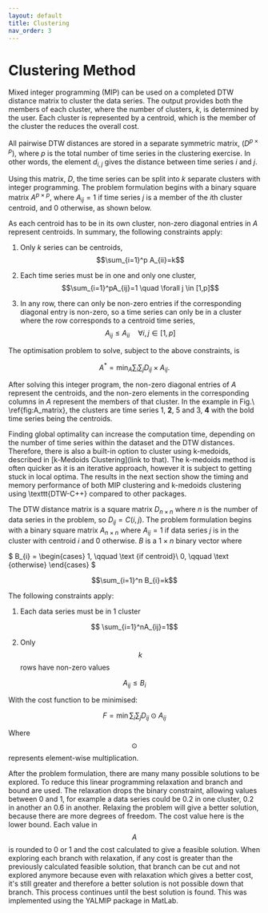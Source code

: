 ```yaml
---
layout: default
title: Clustering
nav_order: 3
---
```



# Clustering Method

Mixed integer programming (MIP) can be used on a completed DTW distance matrix to cluster the data series. The output provides both the members of each cluster, where the number of clusters, $k$, is determined by the user. Each cluster is represented by a centroid, which is the member of the cluster the reduces the overall cost.

All pairwise DTW distances are stored in a separate symmetric matrix, $(D^{p\times p})$, where $p$ is the total number of time series in the clustering exercise. In other words, the element $d_{i,j}$ gives the distance between time series $i$ and $j$.

Using this matrix, $D$, the time series can be split into $k$ separate clusters with integer programming. The problem formulation begins with a binary square matrix $A^{p\times p}$, where $A_{ij}=1$ if time series $j$ is a member of the $i$th cluster centroid, and 0 otherwise, as shown below.

As each centroid has to be in its own cluster, non-zero diagonal entries in  $A$ represent centroids. In summary, the following constraints apply: 

1. Only $k$ series can be centroids, $$\sum_{i=1}^p A_{ii}=k$$

2. Each time series must be in one and only one cluster, $$\sum_{i=1}^pA_{ij}=1  \quad \forall j \in [1,p]$$

3. In any row, there can only be non-zero entries if the corresponding diagonal entry is non-zero, so a time series can only be in a cluster where the row corresponds to a centroid time series, $$A_{ij} \le A_{ii} \quad \forall i,j \in [1,p]$$

The optimisation problem to solve, subject to the above constraints, is

$$
A^{*} = \min_{A} \sum_i \sum_j D_{ij} \times A_{ij}.
$$

After solving this integer program, the non-zero diagonal entries of $A$ represent the centroids, and the non-zero elements in the corresponding columns in $A$ represent the members of that cluster. In the example in Fig.\ \ref{fig:A_matrix}, the clusters are time series 1, **2**, 5 and 3, **4** with the bold time series being the centroids.

Finding global optimality can increase the computation time, depending on the number of time series within the dataset and the DTW distances. Therefore, there is also a built-in option to cluster using k-medoids, described in [k-Medoids Clustering](link to that). The k-medoids method is often quicker as it is an iterative approach, however it is subject to getting stuck in local optima. The results in the next section show the timing and memory performance of both MIP clustering and k-medoids clustering using \texttt{DTW-C++} compared to other packages.






The DTW distance matrix is a square matrix $D_{n\times n}$ where $n$ is the number of data series in the problem, so $D_{ij}=C(i,j)$. The problem formulation begins with a binary square matrix $A_{n\times n}$ where $A_{ij}=1$ if data series $j$ is in the cluster with centroid $i$ and 0 otherwise. $B$ is a $1\times n$ binary vector where

$
B_{i} = \begin{cases}
    1, \qquad \text {if centroid}\\
    0, \qquad \text {otherwise}
    \end{cases}
$

$$\sum_{i=1}^n B_{i}=k$$

The following constraints apply:
1. Each data series must be in 1 cluster 

$$ \sum_{i=1}^nA_{ij}=1$$

2. Only $$k$$ rows have non-zero values

$$ A_{ij} \le B_i $$

With the cost function to be minimised:

$$ F=\min \sum_{i} \sum_{j} D_{ij} \odot A_{ij}$$

Where $$\odot$$ represents element-wise multiplication.

After the problem formulation, there are many many possible solutions to be explored. To reduce this linear programming relaxation and branch and bound are used. The relaxation drops the binary constraint, allowing values between 0 and 1, for example a data series could be 0.2 in one cluster, 0.2 in another an 0.6 in another. Relaxing the problem will give a better solution, because there are more degrees of freedom. The cost value here is the lower bound. Each value in $$A$$ is rounded to 0 or 1 and the cost calculated to give a feasible solution. When exploring each branch with relaxation, if any cost is greater than the previously calculated feasible solution, that branch can be cut and not explored anymore because even with relaxation which gives a better cost, it's still greater and therefore a better solution is not possible down that branch. This process continues until the best solution is found. This was implemented using the YALMIP package in MatLab.
